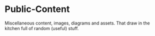 # Public-Content
Miscellaneous content, images, diagrams and assets. That draw in the kitchen full of random (useful) stuff.
